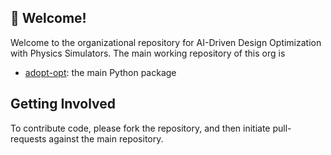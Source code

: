 ## 👋 Welcome!

Welcome to the organizational repository for AI-Driven Design Optimization with Physics Simulators. The main working repository of this org is

* [adopt-opt](https://github.com/adopt-opt/adopt-py): the main Python package

## Getting Involved

To contribute code, please fork the repository, and then initiate pull-requests against the main repository.
